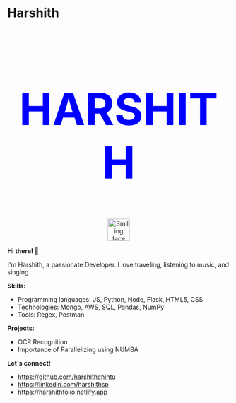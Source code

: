 # Harshith

<div align="center">
  <h1 style="color: blue; font-size: 100px;">HARSHITH</h1>
  <img src="[https://static.thenounproject.com/png/300-transparent.png](https://www.google.com/url?sa=i&url=https%3A%2F%2Fwww.iconfinder.com%2Ficons%2F7695052%2Flaptop_head_face_happy_positive_emoji_icon&psig=AOvVaw1hulH9YjsYS5jAfcTDijlG&ust=1722438783152000&source=images&cd=vfe&opi=89978449&ved=0CBEQjRxqFwoTCLjoz4mHz4cDFQAAAAAdAAAAABAE)" alt="Smiling face emoji" width="50" height="50">
</div>



**Hi there! 👋**

I'm Harshith, a passionate Developer. I love traveling, listening to music, and singing.

**Skills:**
* Programming languages: JS, Python, Node, Flask, HTML5, CSS
* Technologies: Mongo, AWS, SQL, Pandas, NumPy
* Tools: Regex, Postman

**Projects:**
* OCR Recognition
* Importance of Parallelizing using NUMBA

**Let's connect!**
* https://github.com/harshithchintu
* https://linkedin.com/harshithsp
* https://harshithfolio.netlify.app
